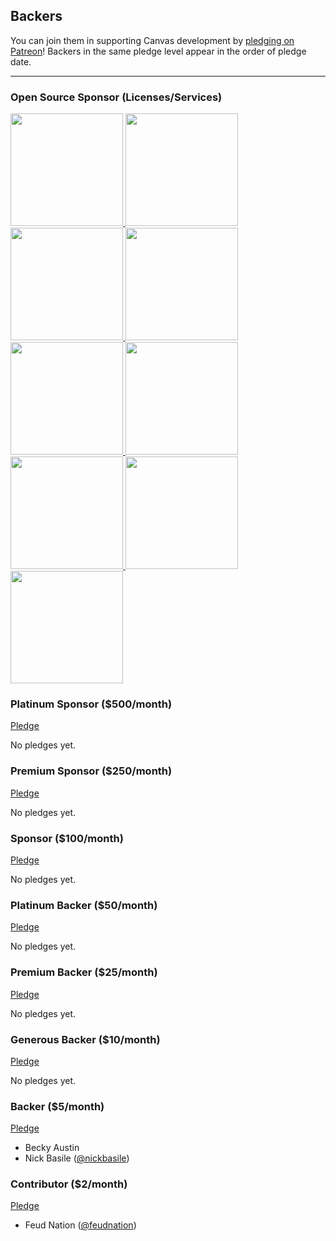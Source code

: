 ## Backers

You can join them in supporting Canvas development by [pledging on Patreon](https://www.patreon.com/canvas)! Backers in the same pledge level appear in the order of pledge date.

---

### Open Source Sponsor (Licenses/Services)

<a href="https://www.araxis.com">
  <img width="180px" src="https://raw.githubusercontent.com/cnvs/assets/master/sponsors/araxis.png">
</a>

<a href="https://www.hipchat.com">
  <img width="180px" src="https://raw.githubusercontent.com/cnvs/assets/master/sponsors/hipchat.png">
</a>

<a href="https://www.jetbrains.com">
  <img width="180px" src="https://raw.githubusercontent.com/cnvs/assets/master/sponsors/jetbrains.png">
</a>

<a href="https://www.keycdn.com">
  <img width="180px" src="https://raw.githubusercontent.com/cnvs/assets/master/sponsors/keycdn.png">
</a>

<a href="https://www.navicat.com">
  <img width="180px" src="https://raw.githubusercontent.com/cnvs/assets/master/sponsors/navicat.png">
</a>

<a href="https://readme.io">
  <img width="180px" src="https://raw.githubusercontent.com/cnvs/assets/master/sponsors/readme.png">
</a>

<a href="https://saucelabs.com">
  <img width="180px" src="https://raw.githubusercontent.com/cnvs/assets/master/sponsors/saucelabs.png">
</a>

<a href="https://status.io">
  <img width="180px" src="https://raw.githubusercontent.com/cnvs/assets/master/sponsors/status.png">
</a>

<a href="https://www.versioneye.com">
  <img width="180px" src="https://raw.githubusercontent.com/cnvs/assets/master/sponsors/versioneye.png">
</a>

### Platinum Sponsor ($500/month)

[Pledge](https://www.patreon.com/bePatron?rid=1295515&u=4872869)

No pledges yet.

### Premium Sponsor ($250/month)

[Pledge](https://www.patreon.com/bePatron?rid=1295497&u=4872869)

No pledges yet.

### Sponsor ($100/month)

[Pledge](https://www.patreon.com/bePatron?rid=1295498&u=4872869)

No pledges yet.

### Platinum Backer ($50/month)

[Pledge](https://www.patreon.com/bePatron?rid=1294556&u=4872869)

No pledges yet.

### Premium Backer ($25/month)

[Pledge](https://www.patreon.com/bePatron?rid=1294557&u=4872869)

No pledges yet.

### Generous Backer ($10/month)

[Pledge](https://www.patreon.com/bePatron?rid=1294558&u=4872869)

No pledges yet.

### Backer ($5/month)

[Pledge](https://www.patreon.com/bePatron?rid=1294541&u=4872869)
		
* Becky Austin
* Nick Basile ([@nickbasile](https://github.com/nickbasile))

### Contributor ($2/month)

[Pledge](https://www.patreon.com/bePatron?rid=1295416&u=4872869)
		
* Feud Nation ([@feudnation](https://twitter.com/feudnation))
